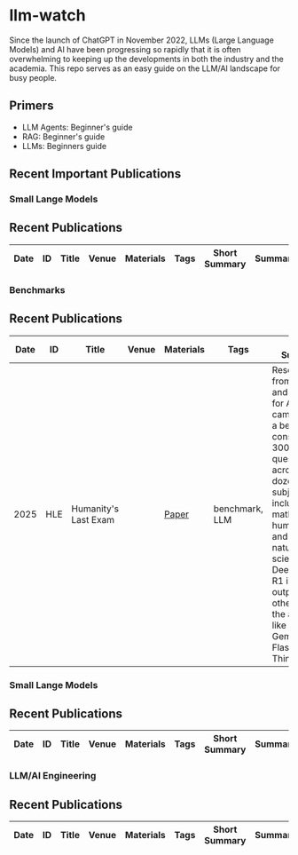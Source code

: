 # llm-watch

Since  the launch of ChatGPT in November 2022, LLMs (Large Language Models) and AI have been progressing so rapidly that it is often overwhelming to keeping up the developments in both the industry and the academia. This repo serves as an easy guide on the LLM/AI landscape for busy people.

## Primers
* LLM Agents: Beginner's guide
* RAG: Beginner's guide
* LLMs: Beginners guide

## Recent Important Publications

### Small Lange Models
## Recent Publications
| Date | ID | Title | Venue | Materials | Tags | Short Summary | Summary |
| --- | --- | --- | --- | --- | --- | --- | --- |


### Benchmarks
## Recent Publications
| Date | ID | Title | Venue | Materials | Tags | Short Summary | Summary |
| --- | --- | --- | --- | --- | --- | --- | --- |
| 2025 | HLE | Humanity's Last Exam |  | [Paper](https://static.scale.com/uploads/654197dc94d34f66c0f5184e/Publication%20Ready%20Humanity%27s%20Last%20Exam.pdf) | benchmark, LLM | Researcher from Scale AI, and Center for AI Safety came up with a benchmark consistings of 3000 question across dozens of subjects, including mathematics, humanities, and the natural science. DeepSeek-R1 is outperforming other state of the art models like O1 and Gemini 2 Flash Thinking. | [Note](hle.md) |

### Small Lange Models
## Recent Publications
| Date | ID | Title | Venue | Materials | Tags | Short Summary | Summary |
| --- | --- | --- | --- | --- | --- | --- | --- |

### LLM/AI Engineering
## Recent Publications
| Date | ID | Title | Venue | Materials | Tags | Short Summary | Summary |
| --- | --- | --- | --- | --- | --- | --- | --- |
